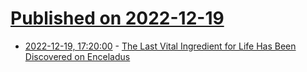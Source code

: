 # [Published on 2022-12-19](index.md)

* [2022-12-19, 17:20:00](https://soylentnews.org/article.pl?sid=22/12/18/1934216&from=rss) - [The Last Vital Ingredient for Life Has Been Discovered on Enceladus](https://soylentnews.org/article.pl?sid=22/12/18/1934216&from=rss)
